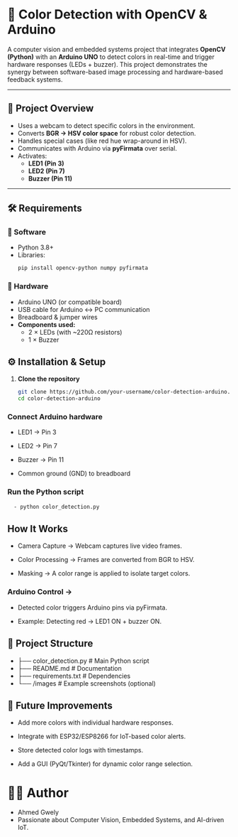 # 🎨 Color Detection with OpenCV & Arduino

A computer vision and embedded systems project that integrates **OpenCV (Python)** with an **Arduino UNO** to detect colors in real-time and trigger hardware responses (LEDs + buzzer). This project demonstrates the synergy between software-based image processing and hardware-based feedback systems.

---

## 📌 Project Overview

- Uses a webcam to detect specific colors in the environment.  
- Converts **BGR → HSV color space** for robust color detection.  
- Handles special cases (like red hue wrap-around in HSV).  
- Communicates with Arduino via **pyFirmata** over serial.  
- Activates:
  - **LED1 (Pin 3)**
  - **LED2 (Pin 7)**
  - **Buzzer (Pin 11)**  

---

## 🛠️ Requirements

### 🔹 Software
- Python 3.8+  
- Libraries:  
  ```bash
  pip install opencv-python numpy pyfirmata

### 🔹 Hardware
- Arduino UNO (or compatible board)  
- USB cable for Arduino ↔ PC communication  
- Breadboard & jumper wires  
- **Components used:**  
  - 2 × LEDs (with ~220Ω resistors)  
  - 1 × Buzzer  


## ⚙️ Installation & Setup

1. **Clone the repository**
   ```bash
   git clone https://github.com/your-username/color-detection-arduino.git
   cd color-detection-arduino

   
### Connect Arduino hardware

- LED1 → Pin 3

- LED2 → Pin 7

- Buzzer → Pin 11

- Common ground (GND) to breadboard

### Run the Python script
  
  ```bash
    - python color_detection.py
   ```



## How It Works

  - Camera Capture → Webcam captures live video frames.

  - Color Processing → Frames are converted from BGR to HSV.

  - Masking → A color range is applied to isolate target colors.

### Arduino Control →

   - Detected color triggers Arduino pins via pyFirmata.

   - Example: Detecting red → LED1 ON + buzzer ON.


## 📂 Project Structure

   - ├── color_detection.py   # Main Python script
   - ├── README.md            # Documentation
   - ├── requirements.txt     # Dependencies
   - └── /images              # Example screenshots (optional)



## 🚀 Future Improvements

   - Add more colors with individual hardware responses.

   - Integrate with ESP32/ESP8266 for IoT-based color alerts.

   - Store detected color logs with timestamps.

   - Add a GUI (PyQt/Tkinter) for dynamic color range selection.

# 👨‍💻 Author

 - Ahmed Gwely
 - Passionate about Computer Vision, Embedded Systems, and AI-driven IoT.

